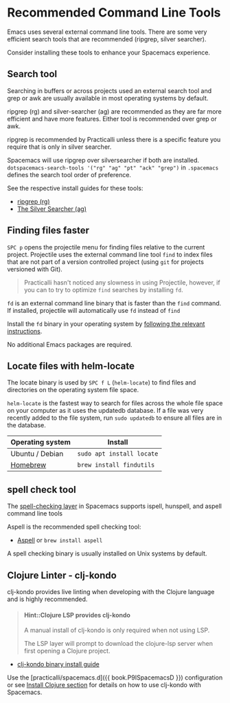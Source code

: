 # Recommended Command Line Tools
Emacs uses several external command line tools.  There are some very efficient search tools that are recommended (ripgrep, silver searcher).

Consider installing these tools to enhance your Spacemacs experience.

## Search tool
Searching in buffers or across projects used an external search tool and grep or awk are usually available in most operating systems by default.

ripgrep (rg) and silver-searcher (ag) are recommended as they are far more efficient and have more features.  Either tool is recommended over grep or awk.

ripgrep is recommended by Practicalli unless there is a specific feature you require that is only in silver searcher.

Spacemacs will use ripgrep over silversearcher if both are installed.  `dotspacemacs-search-tools '("rg" "ag" "pt" "ack" "grep")` in `.spacemacs` defines the search tool order of preference.

See the respective install guides for these tools:
* [ripgrep (rg)](https://github.com/BurntSushi/ripgrep)
* [The Silver Searcher (ag)](https://github.com/ggreer/the_silver_searcher)


## Finding files faster
`SPC p` opens the projectile menu for finding files relative to the current project.  Projectile uses the external command line tool `find` to index files that are not part of a version controlled project (using `git` for projects versioned with Git).

> Practicalli hasn't noticed any slowness in using Projectile, however, if you can to try to optimize `find` searches by installing `fd`.

`fd` is an external command line binary that is faster than the `find` command.  If installed, projectile will automatically use `fd` instead of `find`

Install the `fd` binary in your operating system by [following the relevant instructions](https://github.com/sharkdp/fd#installation).

No additional Emacs packages are required.


## Locate files with helm-locate
The locate binary is used by `SPC f L` (`helm-locate`) to find files and directories on the operating system file space.

`helm-locate` is the fastest way to search for files across the whole file space on your computer as it uses the updatedb database.  If a file was very recently added to the file system, run `sudo updatedb` to ensure all files are in the database.

| Operating system                                       | Install                   |
|--------------------------------------------------------|---------------------------|
| Ubuntu / Debian                                        | `sudo apt install locate` |
| [Homebrew](https://formulae.brew.sh/formula/findutils) | `brew install findutils`  |


## spell check tool
The [spell-checking layer](https://develop.spacemacs.org/layers/+checkers/spell-checking/README.html) in Spacemacs supports ispell, hunspell, and aspell command line tools

Aspell is the recommended spell checking tool:
* [Aspell](http://aspell.net/) or `brew install aspell`

A spell checking binary is usually installed on Unix systems by default.


## Clojure Linter - clj-kondo
clj-kondo provides live linting when developing with the Clojure language and is highly recommended.

> #### Hint::Clojure LSP provides clj-kondo
> A manual install of clj-kondo is only required when not using LSP.
>
> The LSP layer will prompt to download the clojure-lsp server when first opening a Clojure project.

* [clj-kondo binary install guide](https://github.com/borkdude/clj-kondo/blob/master/doc/install.md)

Use the [practicalli/spacemacs.d]({{ book.P9ISpacemacsD }}) configuration or see [Install Clojure section](install-clojure.md) for details on how to use clj-kondo with Spacemacs.


<!-- ## image library -->

<!-- libpng -->

<!-- warning in message buffer: _PNG warning: Interlace handling should be turned on when using png_read_image_ -->

<!-- libpng16-16 - already installed - still get warning message -->

<!-- Background -->
<!-- https://sourceforge.net/p/libpng/bugs/165/ -->
<!-- It just seems to be an incorrect warning based on how Emacs (or any app) is calling libpng. -->
